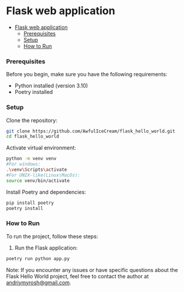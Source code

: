 # Flask web application

<!-- TOC -->
* [Flask web application](#flask-web-application)
    * [Prerequisites](#prerequisites)
    * [Setup](#setup)
    * [How to Run](#how-to-run)
<!-- TOC -->

### Prerequisites
Before you begin, make sure you have the following requirements:

- Python installed (version 3.10)
- Poetry installed

### Setup
Clone the repository:

```bash
git clone https://github.com/AwfulIceCream/flask_hello_world.git
cd flask_hello_world
```
Activate virtual environment:
```bash
python -m venv venv
#For windows:
.\venv\Scripts\activate
#For UNIX-like(Linux\MacOs):
source venv/bin/activate
```
Install Poetry and dependencies:
```bash
pip install poetry
poetry install
```

### How to Run
To run the project, follow these steps:

1. Run the Flask application:

```bash
poetry run python app.py
```

Note:
If you encounter any issues or have specific questions about the Flask Hello World project, feel free to contact the author at <andriymyrosh@gmail.com>.
